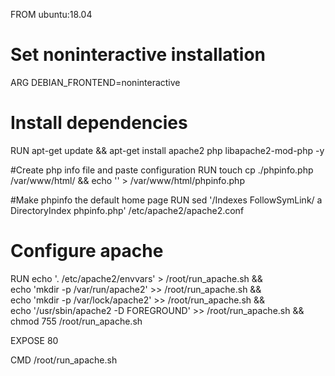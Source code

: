 FROM ubuntu:18.04

# Set noninteractive installation
ARG DEBIAN_FRONTEND=noninteractive

# Install dependencies
RUN apt-get update && apt-get install apache2 php libapache2-mod-php -y   

#Create php info file and paste configuration
RUN touch cp ./phpinfo.php /var/www/html/ && echo '<?php phpinfo(); ?>' > /var/www/html/phpinfo.php

#Make phpinfo the default home page
RUN sed '/Indexes FollowSymLink/ a DirectoryIndex phpinfo.php' /etc/apache2/apache2.conf

# Configure apache
RUN echo '. /etc/apache2/envvars' > /root/run_apache.sh && \
 echo 'mkdir -p /var/run/apache2' >> /root/run_apache.sh && \
 echo 'mkdir -p /var/lock/apache2' >> /root/run_apache.sh && \
 echo '/usr/sbin/apache2 -D FOREGROUND' >> /root/run_apache.sh && \
 chmod 755 /root/run_apache.sh

EXPOSE 80

CMD /root/run_apache.sh
